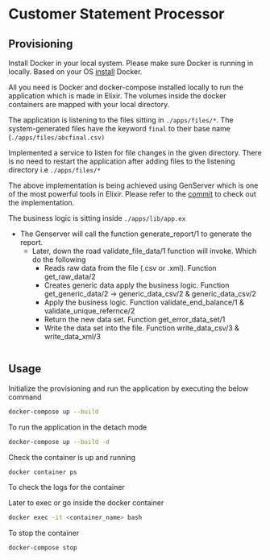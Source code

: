 # Customer Statement Processor

## Provisioning

Install Docker in your local system. Please make sure Docker is running in locally.
Based on your OS [install](https://docs.docker.com/engine/install/) Docker.

All you need is Docker and docker-compose installed locally to run the application which is made in Elixir.
The volumes inside the docker containers are mapped with your local directory.

The application is listening to the files sitting in `./apps/files/*`.
The system-generated files have the keyword `final` to their base name (`./apps/files/abcfinal.csv)`

Implemented a service to listen for file changes in the given directory.
There is no need to restart the application after adding files to the listening directory i.e `./apps/files/*`

The above implementation is being achieved using GenServer which is one of the most powerful tools in Elixir.
Please refer to the [commit](https://github.com/shauryaverma4296/cognizant_rabobank/commit/ffb20b0ab941c9f81dc2390d830b93dbb35d7963) to check out the implementation.

The business logic is sitting inside `./apps/lib/app.ex` 
- The Genserver will call the function generate_report/1 to generate the report.
    - Later, down the road validate_file_data/1 function will invoke. Which do the following
        - Reads raw data from the file (.csv or .xml). Function get_raw_data/2
        - Creates generic data apply the business logic. Function get_generic_data/2 -> generic_data_csv/2 & generic_data_csv/2
        - Apply the business logic. Function validate_end_balance/1 & validate_unique_refernce/2
        - Return the new data set. Function get_error_data_set/1
        - Write the data set into the file. Function write_data_csv/3 & write_data_xml/3

```elixir


```

## Usage

Initialize the provisioning and run the application by executing the below command
```bash
docker-compose up --build
```

To run the application in the detach mode
```bash
docker-compose up --build -d
```
Check the container is up and running 
```bash
docker container ps
```
To check the logs for the container 


Later to exec or go inside the docker container
```bash
docker exec -it <container_name> bash
```

To stop the container
```bash
docker-compose stop
```
